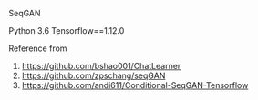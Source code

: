 SeqGAN

Python 3.6 
Tensorflow==1.12.0

Reference from
1. https://github.com/bshao001/ChatLearner
2. https://github.com/zpschang/seqGAN
3. https://github.com/andi611/Conditional-SeqGAN-Tensorflow
